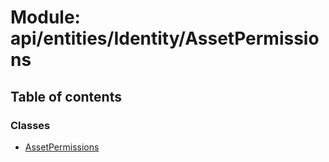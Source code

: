 # Module: api/entities/Identity/AssetPermissions

## Table of contents

### Classes

- [AssetPermissions](../wiki/api.entities.Identity.AssetPermissions.AssetPermissions)
